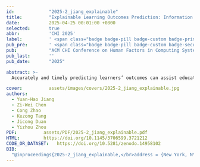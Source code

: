 ```yaml
---
id:             "2025-2_jiang_explainable"
title:          "Explainable Learning Outcomes Prediction: Information Fusion Based on Grades Time-Series and Student Behaviors"
date:           2025-04-25 00:01:00 +0800
selected:       true
abbr:           'CHI 2025'
label:          ' <span class="badge badge-pill badge-custom badge-primary">CCF-A</span> <span class="badge badge-pill badge-custom badge-primary">core-A*</span> <span class="badge badge-pill badge-custom badge-primary">THCPL A</span> '
pub_pre:        ' <span class="badge badge-pill badge-custom badge-secondary">Conference</span> '
pub:            "ACM CHI Conference on Human Factors in Computing Systems (CHI 2025)"
pub_last:       ''
pub_date:       "2025"

abstract: >-
  Accurately and timely predicting learners’ outcomes can assist educators in making instructional decisions or interventions. This helps prevent students from falling into a vicious cycle of decreased academic achievement and increased aversion to learning, potentially leading to dropout. Data-driven models often outperform eXplainable Artificial Intelligence (XAI) models in predicting learning outcomes, yet their lack of interpretability can hinder trust from educators. Therefore, this study developed an XAI information fusion framework that not only extracts potential trends from the time series of student grades to enhance predictive performance but also mines explicit relationships between classroom behaviors and learning outcomes. This reveals the behavioral causes behind changes in grades. Furthermore, we have made public the Dataset for Predicting Outcomes from Time sequences and Student behaviors (DPOTS), and validated the effectiveness of the developed XAI information fusion framework based on DPOTS. The results indicate that, the Mean Absolute Error (MAE) of CEO-IF was reduced by an average of 26.32% compared to the baseline algorithms, and it showed a 22.63% reduction compared to the averaging-based information fusion method. The homepage for the project can be accessed at https://doi.org/10.5281/zenodo.14958102.

cover:          assets/images/covers/2025-2_jiang_explainable.jpg
authors:
  - Yuan-Hao Jiang
  - Zi-Wei Chen
  - Cong Zhao
  - Kezong Tang
  - Jicong Duan
  - Yizhou Zhou
PDF:          assets/PDF/2025-2_jiang_explainable.pdf
HTML:         https://doi.org/10.1145/3706599.3721212
CODE_OR_DATASET:   https://doi.org/10.5281/zenodo.14958102
BIB:
  "@inproceedings{2025-2_jiang_explainable,</br>address = {New York, NY, USA},</br>series = {{CHI} {EA} '25},</br>title = {Explainable Learning Outcomes Prediction: {Information} Fusion Based on Grades Time-Series and Student Behaviors},</br>isbn = {979-8-4007-1395-8},</br>doi = {10.1145/3706599.3721212},</br>language = {en-US},</br>booktitle = {Proceedings of the {Extended} {Abstracts} of the {CHI} {Conference} on {Human} {Factors} in {Computing} {Systems}},</br>publisher = {Association for Computing Machinery},</br>author = {Jiang, Yuan-Hao and Chen, Zi-Wei and Zhao, Cong and Tang, Kezong and Duan, Jicong and Zhou, Yizhou},</br>month = apr,</br>year = {2025},</br>pages = {1--11},</br>}"
---
```

